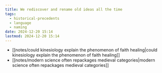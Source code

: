 ```yaml
---
title: We rediscover and rename old ideas all the time
tags:
  - historical-precedents
  - language
  - naming
date: 2024-12-20 15:14
lastmod: 2024-12-20 15:14
---
```

- [[notes/could kinesiology explain the phenomenon of faith healing|could kinesiology explain the phenomenon of faith healing]]
- [[notes/modern science often repackages medieval categories|modern science often repackages medieval categories]]